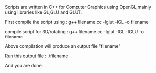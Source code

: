 Scripts are written in C++ for Computer Graphics using OpenGL,mainly using libraries like GL,GLU and GLUT.

First compile the script using      : g++ filename.cc -lglut -lGL -o filename

compile script for 3D/rotating      : g++ filename.cc -lglut -lGL -lGLU -o filename    

Above compilation will produce an output file "filename"

Run this output file : ./filename

And you are done.
